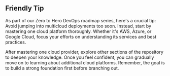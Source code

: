 <!-- TODO: Add Interview Questions Later -->

## Friendly Tip

As part of our Zero to Hero DevOps roadmap series, here's a crucial tip: Avoid jumping into multicloud deployments too soon. Instead, start by mastering one cloud platform thoroughly. Whether it's AWS, Azure, or Google Cloud, focus your efforts on understanding its services and best practices.

After mastering one cloud provider, explore other sections of the repository to deepen your knowledge. Once you feel confident, you can gradually move on to learning about additional cloud platforms. Remember, the goal is to build a strong foundation first before branching out.